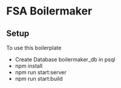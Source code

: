 # FSA Boilermaker

## Setup

To use this boilerplate

- Create Database boilermaker_db in psql
- npm install
- npm run start:server
- npm run start:build

